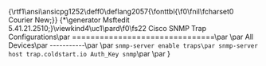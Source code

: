 {\rtf1\ansi\ansicpg1252\deff0\deflang2057{\fonttbl{\f0\fnil\fcharset0 Courier New;}}
{\*\generator Msftedit 5.41.21.2510;}\viewkind4\uc1\pard\f0\fs22 Cisco SNMP Trap Configurations\par
===============================\par
\par
All Devices\par
-----------\par
\par
`snmp-server enable traps\par
snmp-server host trap.coldstart.io Auth_Key snmp`\par
\par
}
 